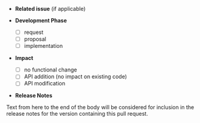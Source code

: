 * **Related issue** (if applicable)

* **Development Phase**
  - [ ] request
  - [ ] proposal
  - [ ] implementation

* **Impact**
  - [ ] no functional change
  - [ ] API addition (no impact on existing code)
  - [ ] API modification

* **Release Notes**

Text from here to the end of the body will be considered for inclusion in the release notes for the version containing this pull request.
